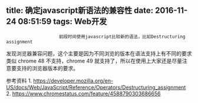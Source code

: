 title: 确定javascript新语法的兼容性
date: 2016-11-24 08:51:59
tags: Web开发
---


						前段时间使用javascript比较新的语法，比如Destructuring assignment
发现浏览器兼容问题，这个主要是因为不同浏览的版本在语法支持上有不同的要求
类似 chrome 48 不支持，chrome 49 就支持了，所以在使用上大家还是尽量注意要支持的浏览器版本的要求。

参考资料
1. https://developer.mozilla.org/en-US/docs/Web/JavaScript/Reference/Operators/Destructuring_assignment
2. https://www.chromestatus.com/feature/4588790303686656                                   